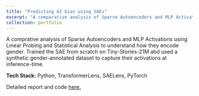 ```yaml
---
title: "Predicting AI bias using SAEs"
excerpt: "A comparative analysis of Sparse Autoencoders and MLP Activations<br/><br/><img src='/images/sae_mlp.png'>"
collection: portfolio
---
```


A comprative analysis of Sparse Autoencoders and MLP Activations using Linear Probing and Statistical Analysis to understand how they encode gender. Trained the SAE from scratch on Tiny-Stories-21M abd used a synthetic gender-annotated dataset to capture their activations at inference-time.

**Tech Stack:** Python, TransformerLens, SAELens, PyTorch

Detailed report and code [here.](https://github.com/Pratik-Doshi-99/SAE-MLP-Analysis)